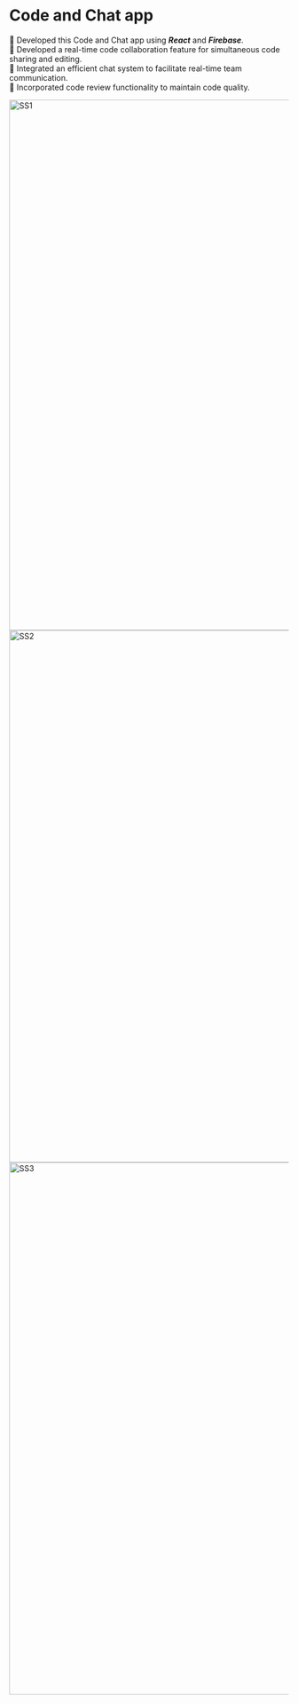 # Code and Chat app

📌 Developed this Code and Chat app using ___React___ and ___Firebase___.<br>
📌 Developed a real-time code collaboration feature for simultaneous code sharing and editing.<br>
📌 Integrated an efficient chat system to facilitate real-time team communication.<br>
📌 Incorporated code review functionality to maintain code quality.<br>

<img width="956" alt="SS1" src="https://github.com/Shubhada249/code-and-chat-app/assets/84717400/26edc962-862f-403b-8362-12e680f950a7">
<img width="959" alt="SS2" src="https://github.com/Shubhada249/code-and-chat-app/assets/84717400/0b8d6ef7-055d-402a-8fe2-54065a7b1c37">
<img width="959" alt="SS3" src="https://github.com/Shubhada249/code-and-chat-app/assets/84717400/ba863ef4-dcab-4032-bd53-1ea5968a6b9f">
